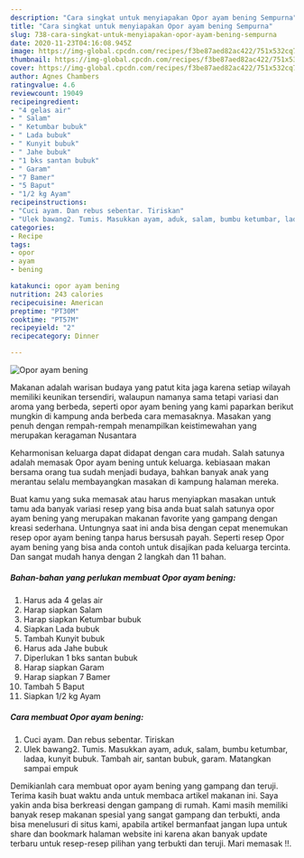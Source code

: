 ```yaml
---
description: "Cara singkat untuk menyiapakan Opor ayam bening Sempurna"
title: "Cara singkat untuk menyiapakan Opor ayam bening Sempurna"
slug: 738-cara-singkat-untuk-menyiapakan-opor-ayam-bening-sempurna
date: 2020-11-23T04:16:08.945Z
image: https://img-global.cpcdn.com/recipes/f3be87aed82ac422/751x532cq70/opor-ayam-bening-foto-resep-utama.jpg
thumbnail: https://img-global.cpcdn.com/recipes/f3be87aed82ac422/751x532cq70/opor-ayam-bening-foto-resep-utama.jpg
cover: https://img-global.cpcdn.com/recipes/f3be87aed82ac422/751x532cq70/opor-ayam-bening-foto-resep-utama.jpg
author: Agnes Chambers
ratingvalue: 4.6
reviewcount: 19049
recipeingredient:
- "4 gelas air"
- " Salam"
- " Ketumbar bubuk"
- " Lada bubuk"
- " Kunyit bubuk"
- " Jahe bubuk"
- "1 bks santan bubuk"
- " Garam"
- "7 Bamer"
- "5 Baput"
- "1/2 kg Ayam"
recipeinstructions:
- "Cuci ayam. Dan rebus sebentar. Tiriskan"
- "Ulek bawang2. Tumis. Masukkan ayam, aduk, salam, bumbu ketumbar, ladaa, kunyit bubuk. Tambah air, santan bubuk, garam. Matangkan sampai empuk"
categories:
- Recipe
tags:
- opor
- ayam
- bening

katakunci: opor ayam bening 
nutrition: 243 calories
recipecuisine: American
preptime: "PT30M"
cooktime: "PT57M"
recipeyield: "2"
recipecategory: Dinner

---
```



![Opor ayam bening](https://img-global.cpcdn.com/recipes/f3be87aed82ac422/751x532cq70/opor-ayam-bening-foto-resep-utama.jpg)

Makanan adalah warisan budaya yang patut kita jaga karena setiap wilayah memiliki keunikan tersendiri, walaupun namanya sama tetapi variasi dan aroma yang berbeda, seperti opor ayam bening yang kami paparkan berikut mungkin di kampung anda berbeda cara memasaknya. Masakan yang penuh dengan rempah-rempah menampilkan keistimewahan yang merupakan keragaman Nusantara



Keharmonisan keluarga dapat didapat dengan cara mudah. Salah satunya adalah memasak Opor ayam bening untuk keluarga. kebiasaan makan bersama orang tua sudah menjadi budaya, bahkan banyak anak yang merantau selalu membayangkan masakan di kampung halaman mereka.

Buat kamu yang suka memasak atau harus menyiapkan masakan untuk tamu ada banyak variasi resep yang bisa anda buat salah satunya opor ayam bening yang merupakan makanan favorite yang gampang dengan kreasi sederhana. Untungnya saat ini anda bisa dengan cepat menemukan resep opor ayam bening tanpa harus bersusah payah.
Seperti resep Opor ayam bening yang bisa anda contoh untuk disajikan pada keluarga tercinta. Dan sangat mudah hanya dengan 2 langkah dan 11 bahan.


<!--inarticleads1-->

##### Bahan-bahan yang perlukan membuat Opor ayam bening:

1. Harus ada 4 gelas air
1. Harap siapkan  Salam
1. Harap siapkan  Ketumbar bubuk
1. Siapkan  Lada bubuk
1. Tambah  Kunyit bubuk
1. Harus ada  Jahe bubuk
1. Diperlukan 1 bks santan bubuk
1. Harap siapkan  Garam
1. Harap siapkan 7 Bamer
1. Tambah 5 Baput
1. Siapkan 1/2 kg Ayam




<!--inarticleads2-->

##### Cara membuat  Opor ayam bening:

1. Cuci ayam. Dan rebus sebentar. Tiriskan
1. Ulek bawang2. Tumis. Masukkan ayam, aduk, salam, bumbu ketumbar, ladaa, kunyit bubuk. Tambah air, santan bubuk, garam. Matangkan sampai empuk




Demikianlah cara membuat opor ayam bening yang gampang dan teruji. Terima kasih buat waktu anda untuk membaca artikel makanan ini. Saya yakin anda bisa berkreasi dengan gampang di rumah. Kami masih memiliki banyak resep makanan spesial yang sangat gampang dan terbukti, anda bisa menelusuri di situs kami, apabila artikel bermanfaat jangan lupa untuk share dan bookmark halaman website ini karena akan banyak update terbaru untuk resep-resep pilihan yang terbukti dan teruji. Mari memasak !!. 
